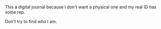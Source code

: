 This a digital journal because I don't want a physical one and my real ID has some rep.

Don't try to find who I am.
